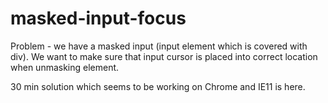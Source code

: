 # masked-input-focus

Problem - we have a masked input (input element which is covered with div). We want to make sure that input cursor is placed into correct location when unmasking element.

30 min solution which seems to be working on Chrome and IE11 is here.
